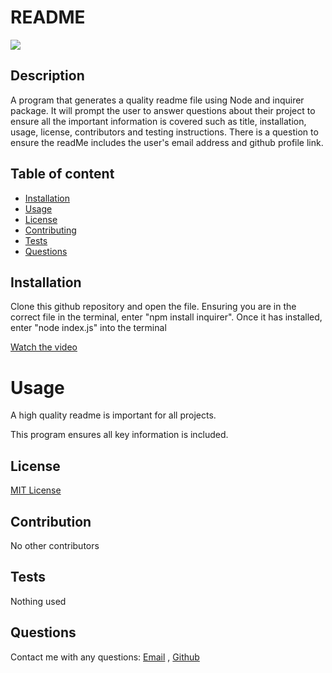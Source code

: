 # README
  <img src="https://img.shields.io/badge/LICENSE-MIT-blue.svg"> 


 ## Description
  
  A program that generates a quality readme file using Node and inquirer package.
   It will prompt the user to answer questions about their project to ensure all 
   the important information is covered such as title, installation, usage, license, 
   contributors and testing instructions.
    There is a question to ensure the readMe includes the user's email address and github profile link.

 ## Table of content
  

  * [Installation](#installation)
  * [Usage](#usage)
  * [License](#license)
  * [Contributing](#contributing)
  * [Tests](#tests)
  * [Questions](#questions)

 ## Installation 


Clone this github repository and open the file. Ensuring you are in the correct file in the terminal, enter "npm install inquirer". Once it has installed, enter "node index.js" into the terminal

[Watch the video](https://www.youtube.com/watch?v=6t9VgAwIuOU&list=PLfYihMMUwLhP2HRSnRKBYWHEeB4r-pqAa)


# Usage 
A high quality readme is important for all projects. 

This program ensures all key information is included.

 ## License 

  [MIT License]()

  ## Contribution 

  No other contributors

 ## Tests
  Nothing used


  ## Questions
  Contact me with any questions: 
 [Email](mailto:sumayabile8@gmail.com) , [Github](https://github.com/SuM949)

